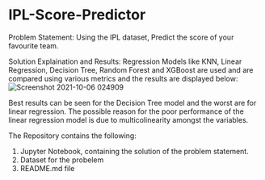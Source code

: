 # IPL-Score-Predictor
Problem Statement: Using the IPL dataset, Predict the score of your favourite team.

Solution Explaination and Results: Regression Models like KNN, Linear Regression, Decision Tree, Random Forest and XGBoost are used and are compared using various metrics and the results are displayed below:
![Screenshot 2021-10-06 024909](https://user-images.githubusercontent.com/73130239/136104350-869daf75-6b08-4bcb-bc8e-c3ff62743ee2.png)

Best results can be seen for the Decision Tree model and the worst are for linear regression. The possible reason for the poor performance of the linear regression model is due to multicolinearity amongst the variables.

The Repository contains the following:

1. Jupyter Notebook, containing the solution of the problem statement.
2. Dataset for the probelem
3. README.md file
